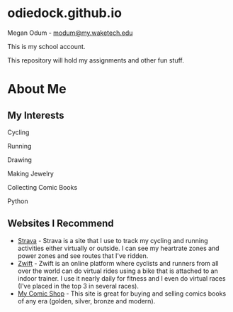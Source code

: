 # odiedock.github.io
Megan Odum  - modum@my.waketech.edu

This is my school account.

This repository will hold my assignments and other fun stuff.

# About Me

## My Interests

  Cycling

  Running 

  Drawing

  Making Jewelry

  Collecting Comic Books

  Python 
## Websites I Recommend 

- [Strava](https://www.strava.com) - Strava is a site that I use to track my cycling and running activities either virtually or outside.  I can see my heartrate zones and power zones and see routes that I've ridden.
- [Zwift](https://www.zwift.com) - Zwift is an online platform where cyclists and runners from all over the world can do virtual rides using a bike that is attached to an indoor trainer.  I use it nearly daily for fitness and I even do virtual races (I've placed in the top 3 in several races).
- [My Comic Shop](https://www.mycomicshop.com) - This site is great for buying and selling comics books of any era (golden, silver, bronze and modern).

